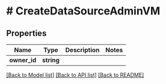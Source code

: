 # # CreateDataSourceAdminVM

## Properties

Name | Type | Description | Notes
------------ | ------------- | ------------- | -------------
**owner_id** | **string** |  |

[[Back to Model list]](../../README.md#models) [[Back to API list]](../../README.md#endpoints) [[Back to README]](../../README.md)
